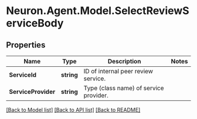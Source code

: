 # Neuron.Agent.Model.SelectReviewServiceBody

## Properties

Name | Type | Description | Notes
------------ | ------------- | ------------- | -------------
**ServiceId** | **string** | ID of internal peer review service. | 
**ServiceProvider** | **string** | Type (class name) of service provider. | 

[[Back to Model list]](../README.md#documentation-for-models) [[Back to API list]](../README.md#documentation-for-api-endpoints) [[Back to README]](../README.md)

